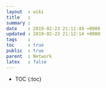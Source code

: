 ```yaml
---
layout  : wiki
title   : 
summary : 
date    : 2019-02-23 21:11:49 +0900
updated : 2019-02-23 21:12:14 +0900
tags    : 
toc     : true
public  : true
parent  : Network
latex   : false
---
```

* TOC
{:toc}

# 
